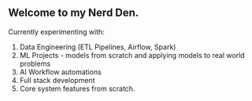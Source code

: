 
## Welcome to my Nerd Den.
Currently experimenting with:
1. Data Engineering (ETL Pipelines, Airflow, Spark)
2. ML Projects - models from scratch and applying models to real world problems
3. AI Workflow automations
4. Full stack development
5. Core system features from scratch.
